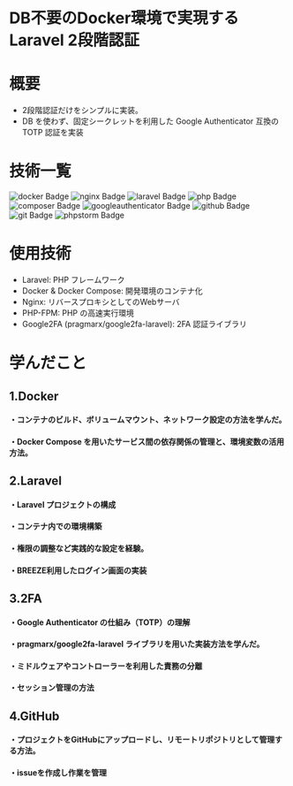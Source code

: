 # DB不要のDocker環境で実現するLaravel 2段階認証

# 概要
- 2段階認証だけをシンプルに実装。
- DB を使わず、固定シークレットを利用した Google Authenticator 互換の TOTP 認証を実装


# 技術一覧
![docker Badge](https://img.shields.io/badge/-Docker-%230000.svg?style=flat&logo=docker)
![nginx Badge](https://img.shields.io/badge/-Nginx-%23009639.svg?style=flat&logo=nginx)
![laravel Badge](https://img.shields.io/badge/-Laravel-%230000.svg?style=flat&logo=laravel)
![php Badge](https://img.shields.io/badge/-PHP-%237777.svg?style=flat&logo=php)
![composer Badge](https://img.shields.io/badge/-Composer-%23885630.svg?style=flat&logo=Composer)
![googleauthenticator Badge](https://img.shields.io/badge/-GoogleAuthenticator-%234289.svg?style=flat&logo=GoogleAuthenticator)
![github Badge](https://img.shields.io/badge/-GitHub-%230000.svg?style=flat&logo=GitHub)
![git Badge](https://img.shields.io/badge/-Git-%230000.svg?style=flat&logo=Git)
![phpstorm Badge](https://img.shields.io/badge/-PHPStorm-%230000.svg?style=flat&logo=PHPStorm)


# 使用技術
- Laravel: PHP フレームワーク
- Docker & Docker Compose: 開発環境のコンテナ化
- Nginx: リバースプロキシとしてのWebサーバ
- PHP-FPM: PHP の高速実行環境
- Google2FA (pragmarx/google2fa-laravel): 2FA 認証ライブラリ


# 学んだこと
## 1.Docker
#### ・コンテナのビルド、ボリュームマウント、ネットワーク設定の方法を学んだ。
#### ・Docker Compose を用いたサービス間の依存関係の管理と、環境変数の活用方法。
## 2.Laravel
#### ・Laravel プロジェクトの構成
#### ・コンテナ内での環境構築
#### ・権限の調整など実践的な設定を経験。
#### ・BREEZE利用したログイン画面の実装
## 3.2FA
#### ・Google Authenticator の仕組み（TOTP）の理解
#### ・pragmarx/google2fa-laravel ライブラリを用いた実装方法を学んだ。
#### ・ミドルウェアやコントローラーを利用した責務の分離
#### ・セッション管理の方法
## 4.GitHub
#### ・プロジェクトをGitHubにアップロードし、リモートリポジトリとして管理する方法。
#### ・issueを作成し作業を管理




